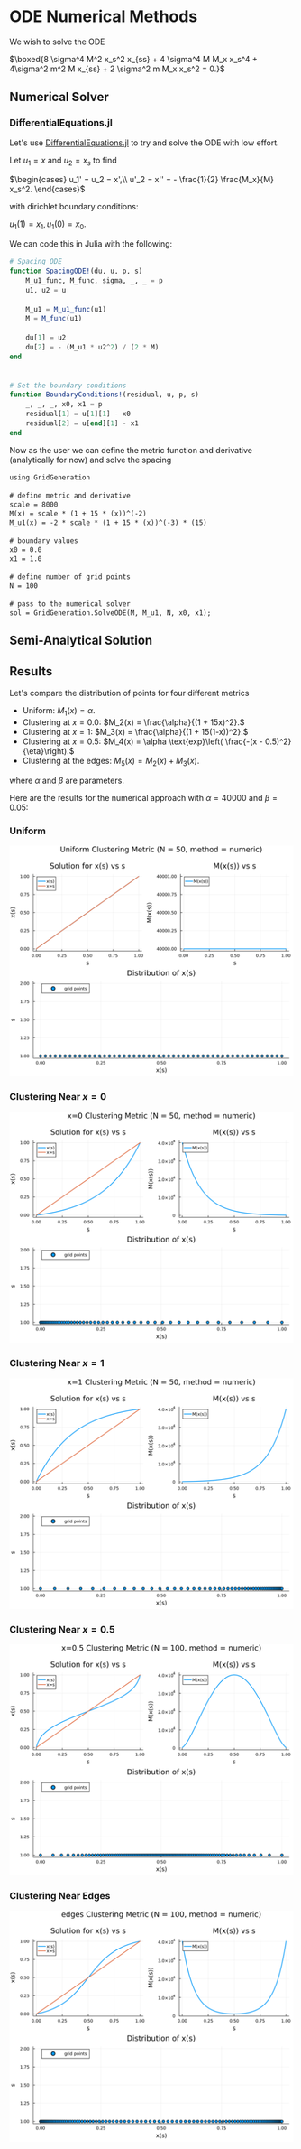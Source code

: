 # ODE Numerical Methods
We wish to solve the ODE

$\boxed{8 \sigma^4  M^2 x_s^2 x_{ss}  + 4 \sigma^4  M M_x x_s^4 + 4\sigma^2 m^2 M x_{ss} + 2 \sigma^2 m M_x x_s^2  = 0.}$

## Numerical Solver 
### DifferentialEquations.jl
Let's use [DifferentialEquations.jl](https://docs.sciml.ai/DiffEqDocs/stable/) to try and solve the ODE with low effort.

Let $u_1 = x$ and $u_2 = x_s$ to find

$\begin{cases} 
u_1' = u_2 = x',\\
u'_2 = x'' = - \frac{1}{2} \frac{M_x}{M} x_s^2.
\end{cases}$

with dirichlet boundary conditions:

$u_1(1) = x_1, u_1(0) = x_0.$

We can code this in Julia with the following:

```julia
# Spacing ODE
function SpacingODE!(du, u, p, s)
    M_u1_func, M_func, sigma, _, _ = p
    u1, u2 = u

    M_u1 = M_u1_func(u1)
    M = M_func(u1)

    du[1] = u2
    du[2] = - (M_u1 * u2^2) / (2 * M)    
end


# Set the boundary conditions
function BoundaryConditions!(residual, u, p, s)
    _, _, _, x0, x1 = p
    residual[1] = u[1][1] - x0
    residual[2] = u[end][1] - x1
end
```
Now as the user we can define the metric function and derivative (analytically for now) and solve the spacing

```@example
using GridGeneration

# define metric and derivative
scale = 8000
M(x) = scale * (1 + 15 * (x))^(-2)
M_u1(x) = -2 * scale * (1 + 15 * (x))^(-3) * (15)

# boundary values
x0 = 0.0
x1 = 1.0

# define number of grid points
N = 100

# pass to the numerical solver
sol = GridGeneration.SolveODE(M, M_u1, N, x0, x1);
``` 

## Semi-Analytical Solution


## Results
Let's compare the distribution of points for four different metrics
- Uniform: $M_1(x) = \alpha.$
- Clustering at $x=0.0$: $M_2(x) =  \frac{\alpha}{(1 + 15x)^2}.$
- Clustering at $x=1$: $M_3(x) =  \frac{\alpha}{(1 + 15(1-x))^2}.$
- Clustering at $x=0.5$: $M_4(x) = \alpha \text{exp}\left( \frac{-(x - 0.5)^2}{\eta}\right).$
- Clustering at the edges: $M_5(x) = M_2(x) + M_3(x).$ 

where $\alpha$ and $\beta$ are parameters.

Here are the results for the numerical approach with $\alpha = 40000$ and $\beta = 0.05$:

### Uniform

![Uniform](../assets/images/ODENumericalMethods/Uniform_N50_numeric.svg)

### Clustering Near $x=0$

![x=0 clustering](../assets/images/ODENumericalMethods/x=0_N50_numeric.svg)

### Clustering Near $x=1$

![x=1 clustering](../assets/images/ODENumericalMethods/x=1_N50_numeric.svg)

### Clustering Near $x=0.5$

![x=0.5 clustering](../assets/images/ODENumericalMethods/x=0.5_N100_numeric.svg)


### Clustering Near Edges 

![edge clustering](../assets/images/ODENumericalMethods/edges_N100_numeric.svg)
